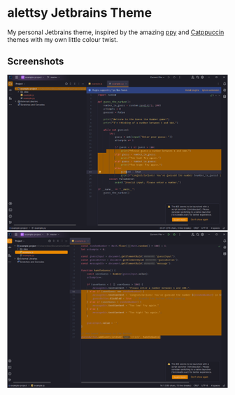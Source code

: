 # alettsy Jetbrains Theme

<!-- Plugin description -->
My personal Jetbrains theme, inspired by 
the amazing [ppy](https://github.com/peppy/ppy-jetbrains-theme) 
and [Catppuccin](https://github.com/catppuccin/jetbrains) themes 
with my own little colour twist.
<!-- Plugin description end -->

## Screenshots

[![PY Screenshot](py_screenshot.png)](py_screenshot.png)
[![JS Screenshot](js_screenshot.png)](js_screenshot.png)

